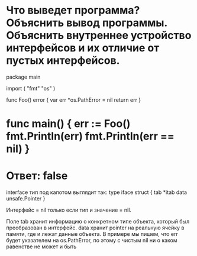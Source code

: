 Что выведет программа? Объяснить вывод программы. 
Объяснить внутреннее устройство интерфейсов и их отличие от пустых интерфейсов.
================================================================================
package main

import (
	"fmt"
	"os"
)

func Foo() error {
	var err *os.PathError = nil
	return err
}

func main() {
	err := Foo()
	fmt.Println(err)
	fmt.Println(err == nil)
}
==============================================================================
Ответ:
<nil>
false
=============================================================================
interface тип под капотом выглядит так:
type iface struct {
    tab  *itab
    data unsafe.Pointer
}

Интерфейс = nil только если тип и значение = nil. 

Поле tab хранит информацию о конкретном типе объекта, который был преобразован в интерфейс. 
data хранит pointer на реальную ячейку в памяти, где и лежат данные объекта.
В примере мы пишем, что err будет указателем на os.PathError, по этому с чистым nil ни о каком равенстве не может и быть







